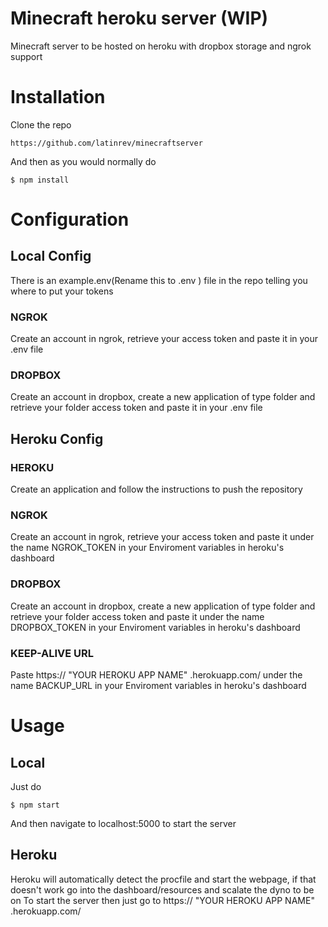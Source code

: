 # Minecraft heroku server (WIP)
Minecraft server to be hosted on heroku with dropbox storage and ngrok support


# Installation

Clone the repo
```
https://github.com/latinrev/minecraftserver
```

And then as you would normally do
```
$ npm install
```


# Configuration


## Local Config

There is an example.env(Rename this to .env ) file in the repo telling you where to put your tokens

### NGROK
  Create an account in ngrok, retrieve your access token and paste it in your .env file
### DROPBOX  
  Create an account in dropbox, create a new application of type folder and retrieve your folder access token and paste it in your .env file


## Heroku Config
### HEROKU
  Create an application and follow the instructions to push the repository
### NGROK
  Create an account in ngrok, retrieve your access token and paste it under the name NGROK_TOKEN in your Enviroment variables in heroku's dashboard
### DROPBOX  
  Create an account in dropbox, create a new application of type folder and retrieve your folder access token and paste it under the name DROPBOX_TOKEN in your Enviroment variables in heroku's dashboard
### KEEP-ALIVE URL
  Paste https:// "YOUR HEROKU APP NAME" .herokuapp.com/ under the name BACKUP_URL in your Enviroment variables in heroku's dashboard
  
# Usage

## Local
  Just do 
```
$ npm start
```
And then navigate to localhost:5000 to start the server
## Heroku 
  Heroku will automatically detect the procfile and start the webpage, if that doesn't work go into the dashboard/resources and scalate the dyno to be on
  To start the server then just go to https:// "YOUR HEROKU APP NAME" .herokuapp.com/
